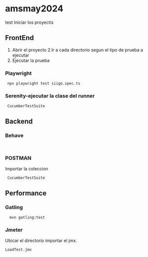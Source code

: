 # amsmay2024
test
Iniciar los proyectis

##  FrontEnd


1. Abrir el proyecto 
2.Ir a cada directorio segun el tipo de prueba a ejecutar
3. Ejecutar  la prueba


### Playwright

```shell
 npx playwright test siigo.spec.ts
```
### Serenity-ejecutar  la clase del runner 

```shell
 CucumberTestSuite
```

##  Backend
### Behave

```shell
 
```
### POSTMAN
Importar la coleccion 

```shell
 CucumberTestSuite
```

##  Performance
### Gatling

```shell
  mvn gatling:test
```
### Jmeter
Ubicar el directorio importar el jmx. 

```shell
LoadTest.jmx
```